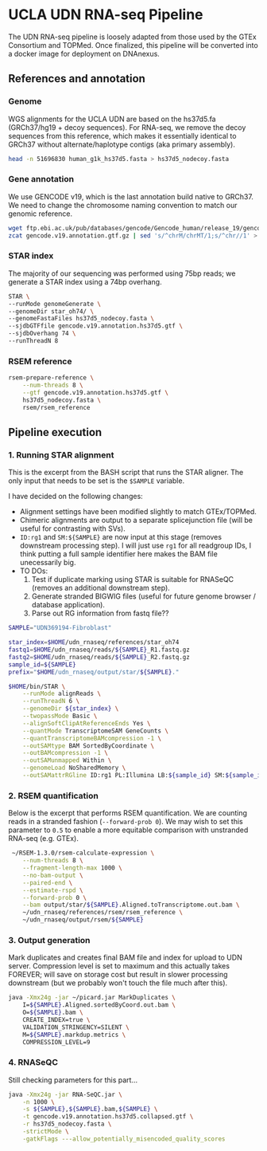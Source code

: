 # UCLA UDN RNA-seq Pipeline
The UDN RNA-seq pipeline is loosely adapted from those used by the GTEx Consortium and TOPMed. Once finalized, this pipeline will be converted into a docker image for deployment on DNAnexus.
## References and annotation
### Genome 
WGS alignments for the UCLA UDN are based on the hs37d5.fa (GRCh37/hg19 + decoy sequences).
For RNA-seq, we remove the decoy sequences from this reference, which makes it essentially identical to GRCh37 without alternate/haplotype contigs (aka primary assembly).
```bash
head -n 51696830 human_g1k_hs37d5.fasta > hs37d5_nodecoy.fasta
```
### Gene annotation
We use GENCODE v19, which is the last annotation build native to GRCh37. We need to change the chromosome naming convention to match our genomic reference.
```bash
wget ftp.ebi.ac.uk/pub/databases/gencode/Gencode_human/release_19/gencode.v19.annotation.gtf.gz
zcat gencode.v19.annotation.gtf.gz | sed 's/^chrM/chrMT/1;s/^chr//1' > gencode.v19.annotation.hs37d5.gtf
```
### STAR index
The majority of our sequencing was performed using 75bp reads; we generate a STAR index using a 74bp overhang.
```bash
STAR \
--runMode genomeGenerate \
--genomeDir star_oh74/ \
--genomeFastaFiles hs37d5_nodecoy.fasta \
--sjdbGTFfile gencode.v19.annotation.hs37d5.gtf \
--sjdbOverhang 74 \
--runThreadN 8
```
### RSEM reference
```bash
rsem-prepare-reference \
    --num-threads 8 \
    --gtf gencode.v19.annotation.hs37d5.gtf \
    hs37d5_nodecoy.fasta \
    rsem/rsem_reference
```
## Pipeline execution
### 1. Running STAR alignment
This is the excerpt from the  BASH script that runs the STAR aligner. The only input that needs to be set is the ```$SAMPLE``` variable.

I have decided on the following changes:
* Alignment settings have been modified slightly to match GTEx/TOPMed. 
* Chimeric alignments are output to a separate splicejunction file (will be useful for contrasting with SVs). 
* ```ID:rg1``` and ```SM:${SAMPLE}``` are now input at this stage (removes downstream processing step). I will just use ```rg1``` for all readgroup IDs, I think putting a full sample identifier here makes the BAM file unecessarily big.
* TO DOs:
	1. Test if duplicate marking using STAR is suitable for RNASeQC (removes an additional downstream step).
	2. Generate stranded BIGWIG files (useful for future genome browser / database application).
	3. Parse out RG information from fastq file??
```bash
SAMPLE="UDN369194-Fibroblast"

star_index=$HOME/udn_rnaseq/references/star_oh74
fastq1=$HOME/udn_rnaseq/reads/${SAMPLE}_R1.fastq.gz
fastq2=$HOME/udn_rnaseq/reads/${SAMPLE}_R2.fastq.gz
sample_id=${SAMPLE}
prefix="$HOME/udn_rnaseq/output/star/${SAMPLE}."

$HOME/bin/STAR \
    --runMode alignReads \
    --runThreadN 6 \
    --genomeDir ${star_index} \
    --twopassMode Basic \
    --alignSoftClipAtReferenceEnds Yes \
    --quantMode TranscriptomeSAM GeneCounts \
    --quantTranscriptomeBAMcompression -1 \
    --outSAMtype BAM SortedByCoordinate \
    --outBAMcompression -1 \
    --outSAMunmapped Within \
    --genomeLoad NoSharedMemory \
    --outSAMattrRGline ID:rg1 PL:Illumina LB:${sample_id} SM:${sample_id}
```
### 2. RSEM quantification
Below is the excerpt that performs RSEM quantification.
We are counting reads in a stranded fashion (```--forward-prob 0```). We may wish to set this parameter to ```0.5``` to enable a more equitable comparison with unstranded RNA-seq (e.g. GTEx).
```bash
 ~/RSEM-1.3.0/rsem-calculate-expression \
    --num-threads 8 \
    --fragment-length-max 1000 \
    --no-bam-output \
    --paired-end \
    --estimate-rspd \
    --forward-prob 0 \
    --bam output/star/${SAMPLE}.Aligned.toTranscriptome.out.bam \
    ~/udn_rnaseq/references/rsem/rsem_reference \
    ~/udn_rnaseq/output/rsem/${SAMPLE}
```
### 3. Output generation
Mark duplicates and creates final BAM file and index for upload to UDN server. Compression level is set to maximum and this actually takes FOREVER; will save on storage cost but result in slower processing downstream (but we probably won't touch the file much after this).
```bash
java -Xmx24g -jar ~/picard.jar MarkDuplicates \
	I=${SAMPLE}.Aligned.sortedByCoord.out.bam \
    O=${SAMPLE}.bam \
    CREATE_INDEX=true \
    VALIDATION_STRINGENCY=SILENT \
    M=${SAMPLE}.markdup.metrics \
    COMPRESSION_LEVEL=9
```
### 4. RNASeQC

Still checking parameters for this part...

```bash
java -Xmx24g -jar RNA-SeQC.jar \
	-n 1000 \
    -s ${SAMPLE},${SAMPLE}.bam,${SAMPLE} \
    -t gencode.v19.annotation.hs37d5.collapsed.gtf \
    -r hs37d5_nodecoy.fasta \
    -strictMode \
    -gatkFlags ---allow_potentially_misencoded_quality_scores
```
